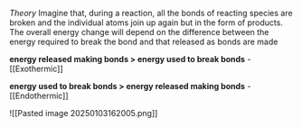 *Theory*
Imagine that, during a reaction, all the bonds of reacting species are broken and the individual atoms join up again but in the form of products. The overall energy change will depend on the difference between the energy required to break the bond and that released as bonds are made

**energy released making bonds > energy used to break bonds** - [[Exothermic]]

**energy used to break bonds > energy released making bonds** - [[Endothermic]]

![[Pasted image 20250103162005.png]]